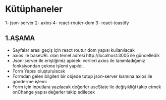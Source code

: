 # Kütüphaneler
1- json-server
2- axios
4- react-router-dom
3- react-toastify

1.AŞAMA
-------------
- Sayfalar arası geçiş için react routur dom yapısı kullanılacak
- axios ile baseURL olan temel adresi  http://localhost:3005 ile güncelledik
- Json-server ile eriştiğimiz apideki verileri axios ile tanımladığımız fonksiyondan çekme işlemi yapıldı.
- Form Yapısı oluşturulacak
- Formdan gelen bilgileri bir objede tutup json-server kısmına axios ile gönderme işlemi
- Form için inputlara yazılacak değerler useState ile değişikliği takip etmek onChange yapısı değerler takip edilecek